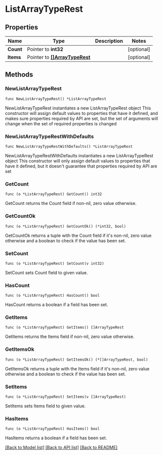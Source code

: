 # ListArrayTypeRest

## Properties

Name | Type | Description | Notes
------------ | ------------- | ------------- | -------------
**Count** | Pointer to **int32** |  | [optional] 
**Items** | Pointer to [**[]ArrayTypeRest**](ArrayTypeRest.md) |  | [optional] 

## Methods

### NewListArrayTypeRest

`func NewListArrayTypeRest() *ListArrayTypeRest`

NewListArrayTypeRest instantiates a new ListArrayTypeRest object
This constructor will assign default values to properties that have it defined,
and makes sure properties required by API are set, but the set of arguments
will change when the set of required properties is changed

### NewListArrayTypeRestWithDefaults

`func NewListArrayTypeRestWithDefaults() *ListArrayTypeRest`

NewListArrayTypeRestWithDefaults instantiates a new ListArrayTypeRest object
This constructor will only assign default values to properties that have it defined,
but it doesn't guarantee that properties required by API are set

### GetCount

`func (o *ListArrayTypeRest) GetCount() int32`

GetCount returns the Count field if non-nil, zero value otherwise.

### GetCountOk

`func (o *ListArrayTypeRest) GetCountOk() (*int32, bool)`

GetCountOk returns a tuple with the Count field if it's non-nil, zero value otherwise
and a boolean to check if the value has been set.

### SetCount

`func (o *ListArrayTypeRest) SetCount(v int32)`

SetCount sets Count field to given value.

### HasCount

`func (o *ListArrayTypeRest) HasCount() bool`

HasCount returns a boolean if a field has been set.

### GetItems

`func (o *ListArrayTypeRest) GetItems() []ArrayTypeRest`

GetItems returns the Items field if non-nil, zero value otherwise.

### GetItemsOk

`func (o *ListArrayTypeRest) GetItemsOk() (*[]ArrayTypeRest, bool)`

GetItemsOk returns a tuple with the Items field if it's non-nil, zero value otherwise
and a boolean to check if the value has been set.

### SetItems

`func (o *ListArrayTypeRest) SetItems(v []ArrayTypeRest)`

SetItems sets Items field to given value.

### HasItems

`func (o *ListArrayTypeRest) HasItems() bool`

HasItems returns a boolean if a field has been set.


[[Back to Model list]](../README.md#documentation-for-models) [[Back to API list]](../README.md#documentation-for-api-endpoints) [[Back to README]](../README.md)


